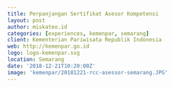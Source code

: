 ```yaml
---
title: Perpanjangan Sertifikat Asesor Kompetensi
layout: post
author: miskateo.id
categories: [experiences, kemenpar, semarang]
client: Kementerian Pariwisata Republik Indonesia
web: http://kemenpar.go.id
logo: logo-kemenpar.svg
location: Semarang
date: '2018-12-21T10:20:00Z'
image: 'kemenpar/20181221-rcc-asessor-semarang.JPG'
---
```

